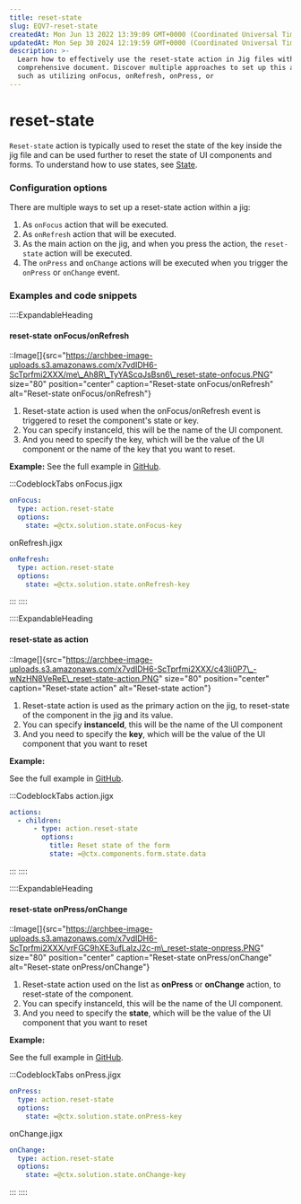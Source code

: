```yaml
---
title: reset-state
slug: EQV7-reset-state
createdAt: Mon Jun 13 2022 13:39:09 GMT+0000 (Coordinated Universal Time)
updatedAt: Mon Sep 30 2024 12:19:59 GMT+0000 (Coordinated Universal Time)
description: >-
  Learn how to effectively use the reset-state action in Jig files with this
  comprehensive document. Discover multiple approaches to set up this action,
  such as utilizing onFocus, onRefresh, onPress, or
---
```


# reset-state

`Reset-state` action is typically used to reset the state of the key inside the jig file and can be used further to reset the state of UI components and forms. To understand how to use states, see [State](https://docs.jigx.com/state).

### Configuration options

There are multiple ways to set up a reset-state action within a jig:

1. As `onFocus` action that will be executed.
2. As `onRefresh` action that will be executed.
3. As the main action on the jig, and when you press the action, the `reset-state` action will be executed.
4. The `onPress` and `onChange` actions will be executed when you trigger the `onPress` or `onChange` event.

### Examples and code snippets

::::ExpandableHeading

#### reset-state onFocus/onRefresh

::Image\[]{src="https://archbee-image-uploads.s3.amazonaws.com/x7vdIDH6-ScTprfmi2XXX/me\_Ah8R\_TyYAScqJsBsn6\_reset-state-onfocus.PNG" size="80" position="center" caption="Reset-state onFocus/onRefresh" alt="Reset-state onFocus/onRefresh"}

1. Reset-state action is used when the onFocus/onRefresh event is triggered to reset the component's state or key.
2. You can specify instanceId, this will be the name of the UI component.
3. And you need to specify the key, which will be the value of the UI component or the name of the key that you want to reset.

**Example:** See the full example in [GitHub](https://github.com/jigx-com/jigx-samples/blob/main/quickstart/jigx-samples/jigs/jigx-actions/reset-state/static-data/reset-state-focus-load-refresh.jigx).

:::CodeblockTabs onFocus.jigx

```yaml
onFocus:
  type: action.reset-state
  options:
    state: =@ctx.solution.state.onFocus-key
```

onRefresh.jigx

```yaml
onRefresh:
  type: action.reset-state
  options:
    state: =@ctx.solution.state.onRefresh-key
```

::: ::::

::::ExpandableHeading

#### reset-state as action

::Image\[]{src="https://archbee-image-uploads.s3.amazonaws.com/x7vdIDH6-ScTprfmi2XXX/c43Ii0P7\_-wNzHN8VeReE\_reset-state-action.PNG" size="80" position="center" caption="Reset-state action" alt="Reset-state action"}

1. Reset-state action is used as the primary action on the jig, to reset-state of the component in the jig and its value.
2. You can specify **instanceId**, this will be the name of the UI component
3. And you need to specify the **key**, which will be the value of the UI component that you want to reset

**Example:**

See the full example in [GitHub](https://github.com/jigx-com/jigx-samples/blob/main/quickstart/jigx-samples/jigs/jigx-actions/reset-state/static-data/reset-state-action-form.jigx).

:::CodeblockTabs action.jigx

```yaml
actions:
  - children:
      - type: action.reset-state
        options:
          title: Reset state of the form
          state: =@ctx.components.form.state.data
```

::: ::::

::::ExpandableHeading

#### reset-state onPress/onChange

::Image\[]{src="https://archbee-image-uploads.s3.amazonaws.com/x7vdIDH6-ScTprfmi2XXX/vrFGC9hXE3ufLaIzJ2c-m\_reset-state-onpress.PNG" size="80" position="center" caption="Reset-state onPress/onChange" alt="Reset-state onPress/onChange"}

1. Reset-state action used on the list as **onPress** or **onChange** action, to reset-state of the component.
2. You can specify instanceId, this will be the name of the UI component.
3. And you need to specify the **state**, which will be the value of the UI component that you want to reset

**Example:**

See the full example in [GitHub](https://github.com/jigx-com/jigx-samples/blob/main/quickstart/jigx-samples/jigs/jigx-actions/reset-state/static-data/reset-state-onpress-onchange.jigx).

:::CodeblockTabs onPress.jigx

```yaml
onPress:
  type: action.reset-state
  options:
    state: =@ctx.solution.state.onPress-key
```

onChange.jigx

```yaml
onChange:
  type: action.reset-state
  options:
    state: =@ctx.solution.state.onChange-key
```

::: ::::

